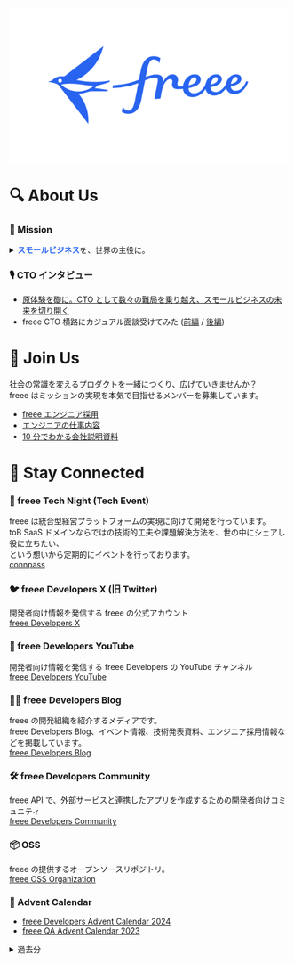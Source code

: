 <img src="https://github.com/freee/.github/blob/main/profile/freee_logo.png?raw=true" alt="freee logo" width="500px" align="center"/>

# 🔍 About Us

### 🎯 Mission

<details>
  <summary><strong style="color: #2864f0">スモールビジネス</strong>を、世界の主役に。</summary>

<br/>
社会を自由にするコード。<br/>
エンジニア一人ひとりの力で、社会をより自由にするために。<br/><br/>

私たちのアプローチは 日本企業の 99.7%を占める中小企業・スモールビジネスに従事する方々に<br/>
テクノロジーの力で新しい働き方を提供していくこと。

業務の自動化を進めることで、ミスや無駄な作業をゼロにする。<br/>
経営データを可視化することで、社会の変化に即したリアルタイムな意思決定を可能にする。<br/>
そして、遊び心や楽しさを感じてもらうことで、よりクリエイティブに仕事をしてもらう。

しがらみがなくスピード感をもってアイデアを具現化するスモールビジネスは、<br/>
個人の自己実現のツールであり、社会にイノベーションを生み出す源泉でもあります。

多くの人たちがスモールビジネスにチャレンジしやすくなることで、<br/>
より多様な働き方を選択できる世の中にしていく。

世の中のためのアイデアを自らの技術力で形にして、社会をより自由に、自然体にしていく。

それが、freee 開発チームのミッションです。

</details>

### 🎙️ CTO インタビュー

- [原体験を礎に。CTO として数々の難局を乗り越え、スモールビジネスの未来を切り開く](https://jobs.freee.co.jp/recruitblog/career/freee_cto_yokoji/)
- freee CTO 横路にカジュアル面談受けてみた ([前編](https://youtu.be/JFIrTeZZumc?si=WlTr9-NuPM8niRYj) / [後編](https://youtu.be/e9cazpznN64?si=VfMGErWCFpe_bjhq))

# 👥 Join Us

社会の常識を変えるプロダクトを一緒につくり、広げていきませんか？<br/>
freee はミッションの実現を本気で目指せるメンバーを募集しています。

- [freee エンジニア採用](https://jobs.freee.co.jp/engineers/)
- [エンジニアの仕事内容](https://jobs.freee.co.jp/teamwork/job-description/engineer/)
- [10 分でわかる会社説明資料](https://speakerdeck.com/freee/10fen-dewakarufreee-enziniaxiang-kehui-she-shuo-ming-zi-liao)

# 📡 Stay Connected

### 🌙 freee Tech Night (Tech Event)

freee は統合型経営プラットフォームの実現に向けて開発を行っています。<br/>
toB SaaS ドメインならではの技術的工夫や課題解決方法を、世の中にシェアし役に立ちたい、<br/>
という想いから定期的にイベントを行っております。<br/>
[connpass](https://freee-tech-night.connpass.com/)

### 🐦 freee Developers X (旧 Twitter)

開発者向け情報を発信する freee の公式アカウント<br/>
[freee Developers X](https://twitter.com/freeeDevelopers)

### 🎥 freee Developers YouTube

開発者向け情報を発信する freee Developers の YouTube チャンネル<br/>
[freee Developers YouTube](https://www.youtube.com/@freee_developers)

### ✍🏻 freee Developers Blog

freee の開発組織を紹介するメディアです。<br/>
freee Developers Blog、イベント情報、技術発表資料、エンジニア採用情報などを掲載しています。<br/>
[freee Developers Blog](https://developers.freee.co.jp/)

### 🛠️ freee Developers Community

freee API で、外部サービスと連携したアプリを作成するための開発者向けコミュニティ<br/>
[freee Developers Community](https://developer.freee.co.jp/)

### 📦 OSS

freee の提供するオープンソースリポジトリ。<br/>
[freee OSS Organization](https://github.com/freee)

### 🎄 Advent Calendar

- [freee Developers Advent Calendar 2024](https://adventar.org/calendars/10487)
- [freee QA Advent Calendar 2023](https://adventar.org/calendars/10280)

<details>
  <summary>過去分</summary>

- freee Developers Advent Calendar 2023
  - [freee Developers Advent Calendar 2023](https://adventar.org/calendars/8988)
  - [freee 基盤チーム Advent Calendar 2023](https://adventar.org/calendars/9426)
  - [freee QA Advent Calendar 2023](https://adventar.org/calendars/9210)
- [freee Developers Advent Calendar 2022](https://adventar.org/calendars/7787)
- [freee Developers Advent Calendar 2021](https://adventar.org/calendars/6184)
- [freee Developers Advent Calendar 2020](https://adventar.org/calendars/5015)
- [freee Developers Advent Calendar 2019](https://adventar.org/calendars/3949)
- [freee Developers Advent Calendar 2018](https://adventar.org/calendars/2980)
- [freee Developers Advent Calendar 2017](https://adventar.org/calendars/2358)
- [freee Developers Advent Calendar 2016](https://qiita.com/advent-calendar/2016/freee)
- [freee Developers Advent Calendar 2015](https://qiita.com/advent-calendar/2015/freee)
</details>
